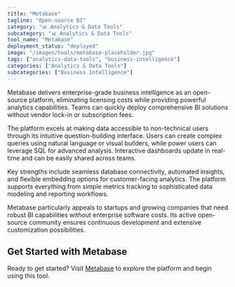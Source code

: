 ```yaml
---
title: "Metabase"
tagline: "Open-source BI"
category: "📊 Analytics & Data Tools"
subcategory: "📊 Analytics & Data Tools"
tool_name: "Metabase"
deployment_status: "deployed"
image: "/images/tools/metabase-placeholder.jpg"
tags: ["analytics-data-tools", "business-intelligence"]
categories: ["Analytics & Data Tools"]
subcategories: ["Business Intelligence"]
---
```

Metabase delivers enterprise-grade business intelligence as an open-source platform, eliminating licensing costs while providing powerful analytics capabilities. Teams can quickly deploy comprehensive BI solutions without vendor lock-in or subscription fees.

The platform excels at making data accessible to non-technical users through its intuitive question-building interface. Users can create complex queries using natural language or visual builders, while power users can leverage SQL for advanced analysis. Interactive dashboards update in real-time and can be easily shared across teams.

Key strengths include seamless database connectivity, automated insights, and flexible embedding options for customer-facing analytics. The platform supports everything from simple metrics tracking to sophisticated data modeling and reporting workflows.

Metabase particularly appeals to startups and growing companies that need robust BI capabilities without enterprise software costs. Its active open-source community ensures continuous development and extensive customization possibilities.

## Get Started with Metabase

Ready to get started? Visit [Metabase](https://www.metabase.com) to explore the platform and begin using this tool.